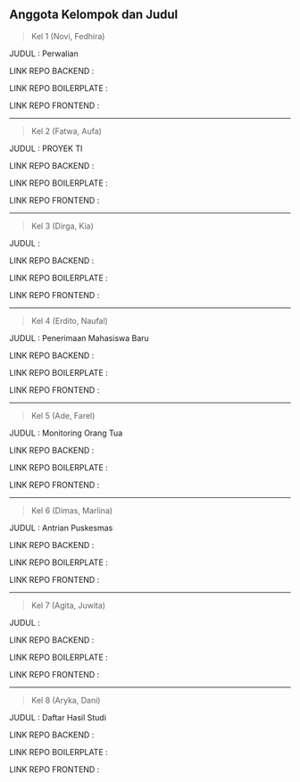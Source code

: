 ## Anggota Kelompok dan Judul

> Kel 1 (Novi, Fedhira)

JUDUL : Perwalian

LINK REPO BACKEND : 

LINK REPO BOILERPLATE :

LINK REPO FRONTEND :

---
> Kel 2 (Fatwa, Aufa)

JUDUL : PROYEK TI

LINK REPO BACKEND : 

LINK REPO BOILERPLATE :

LINK REPO FRONTEND :

---
> Kel 3 (Dirga, Kia)

JUDUL : 

LINK REPO BACKEND : 

LINK REPO BOILERPLATE :

LINK REPO FRONTEND :

---
> Kel 4 (Erdito, Naufal)

JUDUL : Penerimaan Mahasiswa Baru

LINK REPO BACKEND :

LINK REPO BOILERPLATE :

LINK REPO FRONTEND :

---
> Kel 5 (Ade, Farel)

JUDUL : Monitoring Orang Tua

LINK REPO BACKEND : 

LINK REPO BOILERPLATE :

LINK REPO FRONTEND :

---
> Kel 6 (Dimas, Marlina)

JUDUL : Antrian Puskesmas

LINK REPO BACKEND : 

LINK REPO BOILERPLATE :

LINK REPO FRONTEND :

---
> Kel 7 (Agita, Juwita)

JUDUL : 

LINK REPO BACKEND : 

LINK REPO BOILERPLATE :

LINK REPO FRONTEND :

---
> Kel 8 (Aryka, Dani)

JUDUL : Daftar Hasil Studi

LINK REPO BACKEND : 

LINK REPO BOILERPLATE :

LINK REPO FRONTEND :
